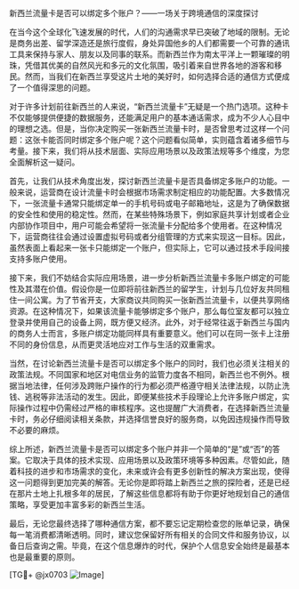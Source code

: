 新西兰流量卡是否可以绑定多个账户？——一场关于跨境通信的深度探讨

在当今这个全球化飞速发展的时代，人们的沟通需求早已突破了地域的限制。无论是商务出差、留学深造还是旅行度假，身处异国他乡的人们都需要一个可靠的通讯工具来保持与家人、朋友以及同事的联系。而新西兰作为南太平洋上一颗璀璨的明珠，凭借其优美的自然风光和多元的文化氛围，吸引着来自世界各地的游客和移民。然而，当我们在新西兰享受这片土地的美好时，如何选择合适的通信方式便成了一个值得深思的问题。

对于许多计划前往新西兰的人来说，“新西兰流量卡”无疑是一个热门选项。这种卡不仅能够提供便捷的数据服务，还能满足用户的基本通话需求，成为不少人心目中的理想之选。但是，当你决定购买一张新西兰流量卡时，是否曾思考过这样一个问题：这张卡能否同时绑定多个账户呢？这个问题看似简单，实则蕴含着诸多细节与考量。接下来，我们将从技术层面、实际应用场景以及政策法规等多个维度，为您全面解析这一疑问。

首先，让我们从技术角度出发，探讨新西兰流量卡是否具备绑定多账户的功能。一般来说，运营商在设计流量卡时会根据市场需求制定相应的功能配置。大多数情况下，一张流量卡通常只能绑定单一的手机号码或电子邮箱地址，这是为了确保数据的安全性和使用的稳定性。然而，在某些特殊场景下，例如家庭共享计划或者企业内部协作项目中，用户可能会希望将一张流量卡分配给多个使用者。在这种情况下，运营商往往会通过设置虚拟号码或者分组管理的方式来实现这一目标。因此，虽然表面上看起来一张卡只能绑定一个账户，但实际上，它可以通过技术手段间接支持多账户使用。

接下来，我们不妨结合实际应用场景，进一步分析新西兰流量卡多账户绑定的可能性及其潜在价值。假设你是一位即将前往新西兰的留学生，计划与几位好友共同租住一间公寓。为了节省开支，大家商议共同购买一张新西兰流量卡，以便共享网络资源。在这种情况下，如果该流量卡能够绑定多个账户，那么每位室友都可以独立登录并使用自己的设备上网，既方便又经济。此外，对于经常往返于新西兰与国内的商务人士而言，多账户绑定功能同样具有重要意义。他们可以在同一张卡上注册不同的身份信息，从而更灵活地应对工作与生活的双重需求。

当然，在讨论新西兰流量卡是否可以绑定多个账户的同时，我们也必须关注相关的政策法规。不同国家和地区对电信业务的监管力度各不相同，新西兰也不例外。根据当地法律，任何涉及跨账户操作的行为都必须严格遵守相关法律法规，以防止洗钱、逃税等非法活动的发生。因此，即便某些技术手段理论上允许多账户绑定，实际操作过程中仍需经过严格的审核程序。这也提醒广大消费者，在选择新西兰流量卡时，务必仔细阅读相关条款，并选择信誉良好的服务商，以免因违规操作而导致不必要的麻烦。

综上所述，新西兰流量卡是否可以绑定多个账户并非一个简单的“是”或“否”的答案。它取决于具体的技术实现、应用场景以及政策环境等多种因素。尽管如此，随着科技的进步和市场需求的变化，未来或许会有更多创新性的解决方案出现，使得这一问题得到更加完美的解答。无论你是即将踏上新西兰之旅的探险者，还是已经在那片土地上扎根多年的居民，了解这些信息都将有助于你更好地规划自己的通信策略，享受更加丰富多彩的新西兰生活。

最后，无论您最终选择了哪种通信方案，都不要忘记定期检查您的账单记录，确保每一笔消费都清晰透明。同时，建议您保留好所有相关的合同文件和服务协议，以备日后查询之需。毕竟，在这个信息爆炸的时代，保护个人信息安全始终是最基本也是最重要的原则。

[TG💪+ @jx0703 ![Image](https://github.com/user-attachments/assets/dbca1d08-cadb-493c-b0ec-ad6f7a83f270)]